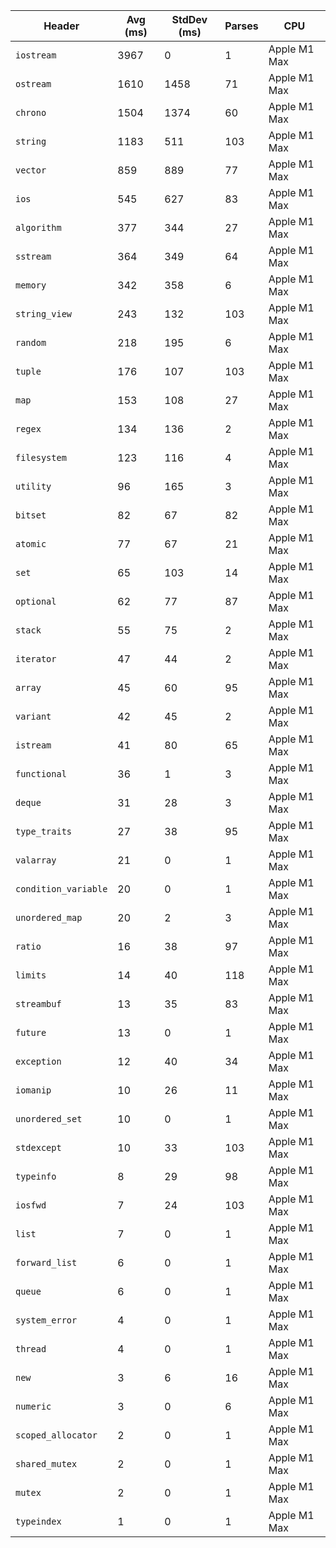 | Header | Avg (ms) | StdDev (ms) | Parses | CPU |
|--------|---------|-------------|--------|-----|
| `iostream` | 3967 | 0 | 1 | Apple M1 Max |
| `ostream` | 1610 | 1458 | 71 | Apple M1 Max |
| `chrono` | 1504 | 1374 | 60 | Apple M1 Max |
| `string` | 1183 | 511 | 103 | Apple M1 Max |
| `vector` | 859 | 889 | 77 | Apple M1 Max |
| `ios` | 545 | 627 | 83 | Apple M1 Max |
| `algorithm` | 377 | 344 | 27 | Apple M1 Max |
| `sstream` | 364 | 349 | 64 | Apple M1 Max |
| `memory` | 342 | 358 | 6 | Apple M1 Max |
| `string_view` | 243 | 132 | 103 | Apple M1 Max |
| `random` | 218 | 195 | 6 | Apple M1 Max |
| `tuple` | 176 | 107 | 103 | Apple M1 Max |
| `map` | 153 | 108 | 27 | Apple M1 Max |
| `regex` | 134 | 136 | 2 | Apple M1 Max |
| `filesystem` | 123 | 116 | 4 | Apple M1 Max |
| `utility` | 96 | 165 | 3 | Apple M1 Max |
| `bitset` | 82 | 67 | 82 | Apple M1 Max |
| `atomic` | 77 | 67 | 21 | Apple M1 Max |
| `set` | 65 | 103 | 14 | Apple M1 Max |
| `optional` | 62 | 77 | 87 | Apple M1 Max |
| `stack` | 55 | 75 | 2 | Apple M1 Max |
| `iterator` | 47 | 44 | 2 | Apple M1 Max |
| `array` | 45 | 60 | 95 | Apple M1 Max |
| `variant` | 42 | 45 | 2 | Apple M1 Max |
| `istream` | 41 | 80 | 65 | Apple M1 Max |
| `functional` | 36 | 1 | 3 | Apple M1 Max |
| `deque` | 31 | 28 | 3 | Apple M1 Max |
| `type_traits` | 27 | 38 | 95 | Apple M1 Max |
| `valarray` | 21 | 0 | 1 | Apple M1 Max |
| `condition_variable` | 20 | 0 | 1 | Apple M1 Max |
| `unordered_map` | 20 | 2 | 3 | Apple M1 Max |
| `ratio` | 16 | 38 | 97 | Apple M1 Max |
| `limits` | 14 | 40 | 118 | Apple M1 Max |
| `streambuf` | 13 | 35 | 83 | Apple M1 Max |
| `future` | 13 | 0 | 1 | Apple M1 Max |
| `exception` | 12 | 40 | 34 | Apple M1 Max |
| `iomanip` | 10 | 26 | 11 | Apple M1 Max |
| `unordered_set` | 10 | 0 | 1 | Apple M1 Max |
| `stdexcept` | 10 | 33 | 103 | Apple M1 Max |
| `typeinfo` | 8 | 29 | 98 | Apple M1 Max |
| `iosfwd` | 7 | 24 | 103 | Apple M1 Max |
| `list` | 7 | 0 | 1 | Apple M1 Max |
| `forward_list` | 6 | 0 | 1 | Apple M1 Max |
| `queue` | 6 | 0 | 1 | Apple M1 Max |
| `system_error` | 4 | 0 | 1 | Apple M1 Max |
| `thread` | 4 | 0 | 1 | Apple M1 Max |
| `new` | 3 | 6 | 16 | Apple M1 Max |
| `numeric` | 3 | 0 | 6 | Apple M1 Max |
| `scoped_allocator` | 2 | 0 | 1 | Apple M1 Max |
| `shared_mutex` | 2 | 0 | 1 | Apple M1 Max |
| `mutex` | 2 | 0 | 1 | Apple M1 Max |
| `typeindex` | 1 | 0 | 1 | Apple M1 Max |
